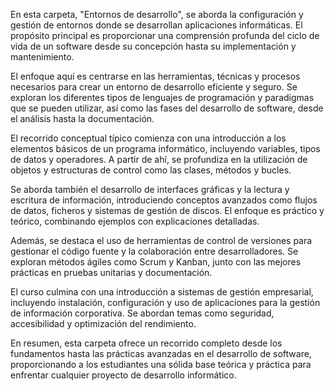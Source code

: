 En esta carpeta, "Entornos de desarrollo", se aborda la configuración y gestión de entornos donde se desarrollan aplicaciones informáticas. El propósito principal es proporcionar una comprensión profunda del ciclo de vida de un software desde su concepción hasta su implementación y mantenimiento.

El enfoque aquí es centrarse en las herramientas, técnicas y procesos necesarios para crear un entorno de desarrollo eficiente y seguro. Se exploran los diferentes tipos de lenguajes de programación y paradigmas que se pueden utilizar, así como las fases del desarrollo de software, desde el análisis hasta la documentación.

El recorrido conceptual típico comienza con una introducción a los elementos básicos de un programa informático, incluyendo variables, tipos de datos y operadores. A partir de ahí, se profundiza en la utilización de objetos y estructuras de control como las clases, métodos y bucles.

Se aborda también el desarrollo de interfaces gráficas y la lectura y escritura de información, introduciendo conceptos avanzados como flujos de datos, ficheros y sistemas de gestión de discos. El enfoque es práctico y teórico, combinando ejemplos con explicaciones detalladas.

Además, se destaca el uso de herramientas de control de versiones para gestionar el código fuente y la colaboración entre desarrolladores. Se exploran métodos ágiles como Scrum y Kanban, junto con las mejores prácticas en pruebas unitarias y documentación.

El curso culmina con una introducción a sistemas de gestión empresarial, incluyendo instalación, configuración y uso de aplicaciones para la gestión de información corporativa. Se abordan temas como seguridad, accesibilidad y optimización del rendimiento.

En resumen, esta carpeta ofrece un recorrido completo desde los fundamentos hasta las prácticas avanzadas en el desarrollo de software, proporcionando a los estudiantes una sólida base teórica y práctica para enfrentar cualquier proyecto de desarrollo informático.
